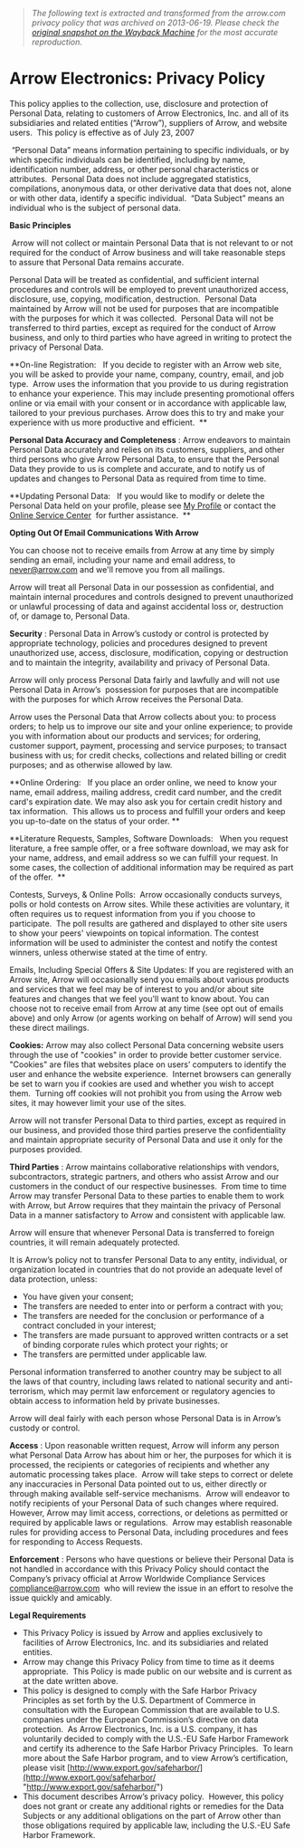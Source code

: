> *The following text is extracted and transformed from the arrow.com privacy policy that was archived on 2013-06-19. Please check the [original snapshot on the Wayback Machine](https://web.archive.org/web/20130619003343id_/http%3A//www.arrow.com/privacy.html) for the most accurate reproduction.*

# Arrow Electronics: Privacy Policy

This policy applies to the collection, use, disclosure and protection of Personal Data, relating to customers of Arrow Electronics, Inc. and all of its subsidiaries and related entities (“Arrow”), suppliers of Arrow, and website users.  This policy is effective as of July 23, 2007 

 “Personal Data” means information pertaining to specific individuals, or by which specific individuals can be identified, including by name, identification number, address, or other personal characteristics or attributes.  Personal Data does not include aggregated statistics, compilations, anonymous data, or other derivative data that does not, alone or with other data, identify a specific individual.  “Data Subject” means an individual who is the subject of personal data. 

**Basic Principles**

 Arrow will not collect or maintain Personal Data that is not relevant to or not required for the conduct of Arrow business and will take reasonable steps to assure that Personal Data remains accurate.

Personal Data will be treated as confidential, and sufficient internal procedures and controls will be employed to prevent unauthorized access, disclosure, use, copying, modification, destruction.  Personal Data maintained by Arrow will not be used for purposes that are incompatible with the purposes for which it was collected.  Personal Data will not be transferred to third parties, except as required for the conduct of Arrow business, and only to third parties who have agreed in writing to protect the privacy of Personal Data. 

**On-line Registration:   If you decide to register with an Arrow web site, you will be asked to provide your name, company, country, email, and job type.  Arrow uses the information that you provide to us during registration to enhance your experience. This may include presenting promotional offers online or via email with your consent or in accordance with applicable law, tailored to your previous purchases. Arrow does this to try and make your experience with us more productive and efficient.  **

**Personal Data Accuracy and Completeness** : Arrow endeavors to maintain Personal Data accurately and relies on its customers, suppliers, and other third persons who give Arrow Personal Data, to ensure that the Personal Data they provide to us is complete and accurate, and to notify us of updates and changes to Personal Data as required from time to time. 

**Updating Personal Data:   If you would like to modify or delete the Personal Data held on your profile, please see [My Profile](http://www.arrownac.com/aws/pg_UserProfile) or contact the [Online Service Center](mailto:onlinesales@arrow.com)  for further assistance.  **

**Opting Out Of Email Communications With Arrow**

You can choose not to receive emails from Arrow at any time by simply sending an email, including your name and email address, to [never@arrow.com](mailto:never@arrow.com) and we'll remove you from all mailings.

Arrow will treat all Personal Data in our possession as confidential, and maintain internal procedures and controls designed to prevent unauthorized or unlawful processing of data and against accidental loss or, destruction of, or damage to, Personal Data.

**Security** : Personal Data in Arrow’s custody or control is protected by appropriate technology, policies and procedures designed to prevent unauthorized use, access, disclosure, modification, copying or destruction and to maintain the integrity, availability and privacy of Personal Data. 

Arrow will only process Personal Data fairly and lawfully and will not use Personal Data in Arrow’s  possession for purposes that are incompatible with the purposes for which Arrow receives the Personal Data.

Arrow uses the Personal Data that Arrow collects about you: to process orders; to help us to improve our site and your online experience; to provide you with information about our products and services; for ordering, customer support, payment, processing and service purposes; to transact business with us; for credit checks, collections and related billing or credit purposes; and as otherwise allowed by law.

**Online Ordering:   If you place an order online, we need to know your name, email address, mailing address, credit card number, and the credit card's expiration date. We may also ask you for certain credit history and tax information.  This allows us to process and fulfill your orders and keep you up-to-date on the status of your order. **

**Literature Requests, Samples, Software Downloads:   When you request literature, a free sample offer, or a free software download, we may ask for your name, address, and email address so we can fulfill your request. In some cases, the collection of additional information may be required as part of the offer.  **

Contests, Surveys, & Online Polls:  Arrow occasionally conducts surveys, polls or hold contests on Arrow sites. While these activities are voluntary, it often requires us to request information from you if you choose to participate.  The poll results are gathered and displayed to other site users to show your peers' viewpoints on topical information. The contest information will be used to administer the contest and notify the contest winners, unless otherwise stated at the time of entry. 

Emails, Including Special Offers & Site Updates: If you are registered with an Arrow site, Arrow will occasionally send you emails about various products and services that we feel may be of interest to you and/or about site features and changes that we feel you'll want to know about. You can choose not to receive email from Arrow at any time (see opt out of emails above) and only Arrow (or agents working on behalf of Arrow) will send you these direct mailings. 

**Cookies:** Arrow may also collect Personal Data concerning website users through the use of "cookies" in order to provide better customer service. "Cookies" are files that websites place on users’ computers to identify the user and enhance the website experience.  Internet browsers can generally be set to warn you if cookies are used and whether you wish to accept them.  Turning off cookies will not prohibit you from using the Arrow web sites, it may however limit your use of the sites.

Arrow will not transfer Personal Data to third parties, except as required in our business, and provided those third parties preserve the confidentiality and maintain appropriate security of Personal Data and use it only for the purposes provided.

**Third Parties** : Arrow maintains collaborative relationships with vendors, subcontractors, strategic partners, and others who assist Arrow and our customers in the conduct of our respective businesses.  From time to time Arrow may transfer Personal Data to these parties to enable them to work with Arrow, but Arrow requires that they maintain the privacy of Personal Data in a manner satisfactory to Arrow and consistent with applicable law.

Arrow will ensure that whenever Personal Data is transferred to foreign countries, it will remain adequately protected.

It is Arrow’s policy not to transfer Personal Data to any entity, individual, or organization located in countries that do not provide an adequate level of data protection, unless:

  * You have given your consent; 
  * The transfers are needed to enter into or perform a contract with you; 
  * The transfers are needed for the conclusion or performance of a contract concluded in your interest; 
  * The transfers are made pursuant to approved written contracts or a set of binding corporate rules which protect your rights; or 
  * The transfers are permitted under applicable law. 



Personal information transferred to another country may be subject to all the laws of that country, including laws related to national security and anti-terrorism, which may permit law enforcement or regulatory agencies to obtain access to information held by private businesses.

Arrow will deal fairly with each person whose Personal Data is in Arrow’s custody or control.

**Access** : Upon reasonable written request, Arrow will inform any person what Personal Data Arrow has about him or her, the purposes for which it is processed, the recipients or categories of recipients and whether any automatic processing takes place.  Arrow will take steps to correct or delete any inaccuracies in Personal Data pointed out to us, either directly or through making available self-service mechanisms.  Arrow will endeavor to notify recipients of your Personal Data of such changes where required.  However, Arrow may limit access, corrections, or deletions as permitted or required by applicable laws or regulations.  Arrow may establish reasonable rules for providing access to Personal Data, including procedures and fees for responding to Access Requests.

**Enforcement** : Persons who have questions or believe their Personal Data is not handled in accordance with this Privacy Policy should contact the Company’s privacy official at Arrow Worldwide Compliance Services [compliance@arrow.com](mailto:compliance@arrow.com)  who will review the issue in an effort to resolve the issue quickly and amicably.  

**Legal Requirements**

  * This Privacy Policy is issued by Arrow and applies exclusively to facilities of Arrow Electronics, Inc. and its subsidiaries and related entities. 
  * Arrow may change this Privacy Policy from time to time as it deems appropriate.  This Policy is made public on our website and is current as at the date written above. 
  * This policy is designed to comply with the Safe Harbor Privacy Principles as set forth by the U.S. Department of Commerce in consultation with the European Commission that are available to U.S. companies under the European Commission’s directive on data protection.  As Arrow Electronics, Inc. is a U.S. company, it has voluntarily decided to comply with the U.S.-EU Safe Harbor Framework and certify its adherence to the Safe Harbor Privacy Principles.  To learn more about the Safe Harbor program, and to view Arrow’s certification, please visit [http://www.export.gov/safeharbor/](http://www.export.gov/safeharbor/ "http://www.export.gov/safeharbor/")
  * This document describes Arrow’s privacy policy.  However, this policy does not grant or create any additional rights or remedies for the Data Subjects or any additional obligations on the part of Arrow other than those obligations required by applicable law, including the U.S.-EU Safe Harbor Framework. 

  

